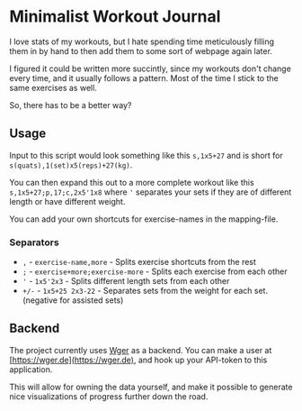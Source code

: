 # Minimalist Workout Journal
I love stats of my workouts, but I hate spending time meticulously
filling them in by hand to then add them to some sort of webpage again later.

I figured it could be written more succintly, since my workouts don't change every time, and it usually follows a pattern.
Most of the time I stick to the same exercises as well.

So, there has to be a better way?

## Usage

Input to this script would look something like this `s,1x5+27` and is short for `s(quats),1(set)x5(reps)+27(kg)`.

You can then expand this out to a more complete workout like this `s,1x5+27;p,17;c,2x5'1x8` where `'` separates
your sets if they are of different length or have different weight.

You can add your own shortcuts for exercise-names in the mapping-file.

### Separators
* `,` - `exercise-name,more` - Splits exercise shortcuts from the rest
* `;` - `exercise+more;exercise-more` - Splits each exercise from each other
* `'` - `1x5'2x3` - Splits different length sets from each other
* `+/-` - `1x5+25 2x3-22` - Separates sets from the weight for each set. (negative for assisted sets)


## Backend
The project currently uses [Wger](https://github.com/wger-project/wger) as a backend. You can make a user at 
[https://wger.de](https://wger.de), and hook up your API-token to this application.

This will allow for owning the data yourself, and make it possible to generate nice visualizations of progress further
down the road.
